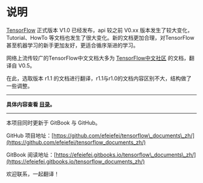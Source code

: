 # 说明

[TensorFlow](https://www.tensorflow.org/) 正式版本 V1.0 已经发布，api 较之前 V0.xx 版本发生了较大变化，Tutorial、HowTo 等文档也发生了很大变化。新的文档更加合理，对TensorFlow甚至机器学习的新手更加友好，更适合循序渐进的学习。

网络上流传较广的TensorFlow中文文档大多为 [TensorFlow中文社区](http://tensorfly.cn/) 的文档，翻译自 V0.5。

在此，选取版本 r1.1 的文档进行翻译，r1.1与r1.0的文档内容区别不大，结构做了一些调整。

---

**具体内容查看 **[**目录**](/SUMMARY.md)**。**

---

本项目同时更新于 GitBook 与 GitHub。

GitHub 项目地址：[https://github.com/efeiefei/tensorflow\_documents\_zh/](https://github.com/efeiefei/tensorflow_documents_zh/)

GitBook 阅读地址：[https://efeiefei.gitbooks.io/tensorflow\_documents\_zh/](https://efeiefei.gitbooks.io/tensorflow_documents_zh/)

欢迎联系，一起翻译！

